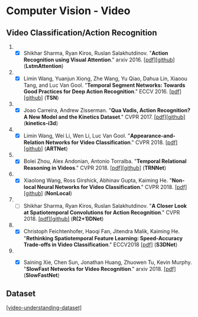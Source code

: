 # Computer Vision - Video

## Video Classification/Action Recognition
1. - [x] Shikhar Sharma, Ryan Kiros, Ruslan Salakhutdinov. "**Action Recognition using Visual Attention**." arxiv 2016. [[pdf]](http://arxiv.org/abs/1511.04119)[[github]](https://github.com/kracwarlock/action-recognition-visual-attention) (**LstmAttention**)

1. - [x] Limin Wang, Yuanjun Xiong, Zhe Wang, Yu Qiao, Dahua Lin, Xiaoou Tang, and Luc Van Gool. "**Temporal Segment Networks: Towards Good Practices for Deep Action Recognition**." ECCV 2016. [[pdf]](https://arxiv.org/abs/1608.00859)[[github]](https://github.com/yjxiong/temporal-segment-networks) (**TSN**)

1. - [x] Joao Carreira, Andrew Zisserman. "**Qua Vadis, Action Recognition? A New Model and the Kinetics Dataset**." CVPR 2017. [[pdf]](https://arxiv.org/abs/1705.077509)[[github]](https://github.com/deepmind/kinetics-i3d/) (**kinetics-i3d**)

1. - [x] Limin Wang, Wei Li, Wen Li, Luc Van Gool. "**Appearance-and-Relation Networks for Video Classification**." CVPR 2018. [[pdf]](https://arxiv.org/abs/1711.09125)[[github]](https://github.com/wanglimin/ARTNet) (**ARTNet**)

1. - [x] Bolei Zhou, Alex Andonian, Antonio Torralba. "**Temporal Relational Reasoning in Videos**." CVPR 2018. [[pdf]](https://arxiv.org/abs/1711.08496v1)[[github]](https://github.com/metalbubble/TRN-pytorch) (**TRNNet**)

1. - [x] Xiaolong Wang, Ross Girshick, Abhinav Gupta, Kaiming He. "**Non-local Neural Networks for Video Classification**." CVPR 2018. [[pdf]](https://arxiv.org/abs/1711.07971v1)[[github]](https://github.com/facebookresearch/video-nonlocal-net) (**NonLocal**)

1. - [ ] Shikhar Sharma, Ryan Kiros, Ruslan Salakhutdinov. "**A Closer Look at Spatiotemporal Convolutions for Action Recognition**." CVPR 2018. [[pdf]](https://arxiv.org/abs/1711.11248)[[github]](https://github.com/facebookresearch/VMZ) (**R(2+1)DNet**)

1. - [x] Christoph Feichtenhofer, Haoqi Fan, Jitendra Malik, Kaiming He. "**Rethinking Spatiotemporal Feature Learning: Speed-Accuracy Trade-offs in Video Classification**." ECCV2018 [[pdf]](https://arxiv.org/abs/1712.04851) (**S3DNet**)

1. - [x] Saining Xie, Chen Sun, Jonathan Huang, Zhuowen Tu, Kevin Murphy. "**SlowFast Networks for Video Recognition**." arxiv 2018. [[pdf]](https://arxiv.org/abs/1812.03982)(**SlowFastNet**)


## Dataset
[[video-understanding-dataset]](https://github.com/yoosan/video-understanding-dataset)
